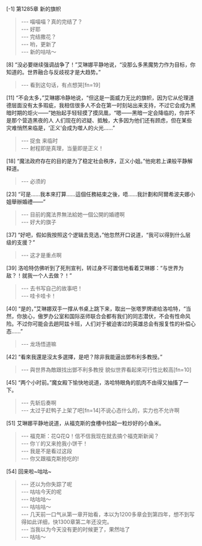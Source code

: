 
[-1] 第1285章 新的旗帜
>--- 喵喵喵？真的完结了？<br>
>--- 好耶<br>
>--- 完结撒花？<br>
>--- 哟，更新了<br>
>--- 新的咕咕～<br>

[8] “没必要继续强调战争了！”艾琳娜平静地说，“没那么多黑魔势力作为目标，你知道的。世界融合与反歧视才是大趋势。”
>--- 看到这句话，有点想哭[fn=19]<br>

[11] “不会太多，”艾琳娜冷静地说，“但这是一面威力无比的旗帜，因为它从伦理道德层面没有太多瑕疵，我相信很多人不会在第一时刻站出来支持，不过它会成为黑暗时期的炬火——”她抬起手轻轻摸了摸凤凰，“嗯——黑暗一定会降临的，你并不是那个营造黑夜的人 人们现在的迟疑、抵触，大多因为他们还有顾虑，但在某些灾难悄然来临是，‘正义’会成为噬人的火光……”
>--- 捉虫 来临时<br>
>--- 射程即是真理，当量即是正义！<br>

[18] “魔法政府存在的目的是为了稳定社会秩序，正义小姐。”他宛若上课般平静解释道。
>--- 必须的<br>

[23] “可是……我本來打算……這個任務結束之後，唔……我計劃和阿爾希波夫娜小姐舉辦婚禮——”
>--- 目前的魔法界無法給她一個公開的婚禮啊<br>
>--- 好大的旗子<br>

[37] “好吧，假如我按照这个逻辑去竞选，”他忽然开口说道，“我可以得到什么层级的支援？”
>--- 这才是重点啊<br>

[39] 洛哈特仿佛听到了死刑宣判，转过身不可置信地看着艾琳娜：“与世界为敌？！就我一个人去做？！”
>--- 去书写自己的故事吧！<br>
>--- 哇卡哇卡！<br>

[40] “是的，”艾琳娜双手一撑从书桌上跳下来，取出一张塔罗牌递给洛哈特，“当然，你放心，傲罗办公室和国际巫师联合会都有我们的同志潜伏，不会有性命风险。不过你可能会去趟阿兹卡班，人们对于被迫害过的英雄总会有报复性的补偿心态……”
>--- 龙场悟道嘛<br>

[42] “看來我還是沒太多選擇，是吧？除非我能逼出鄧布利多教授。”
>--- 與世界為敵跟找出鄧不利多教授
貌似世界看起來可行性比較高[fn=10]<br>

[45] “两个小时前。”魔女殿下愉快地说道，洛哈特眼角的肌肉不由得又抽搐了一下。
>--- 先斩后奏啊<br>
>--- 太过于赶鸭子上架了吧[fn=14]不说心态什么的，实力也不允许啊<br>

[51] 艾琳娜平静地说道，从福克斯的食槽中捡起一粒炒好的小鱼米。
>--- 福克斯：花Q花Q！信不信我现在就去搞个福克斯新闻？<br>
>--- 你丫的又来抢我小饼干！<br>
>--- 我是不是看过这段<br>
>--- 你又跟福克斯抢吃的!<br>

[54] 回来啦~咕咕~
>--- 还以为你失踪了呢<br>
>--- 咕咕今天的呢<br>
>--- 咕咕咕～<br>
>--- 咕咕咕～<br>
>--- 几天前一口气从第一章开始看，本以为1200多章会到第四年，想不到写得如此详细，快1300章第二年还没完。<br>
>--- 当我以为今天没有更的时候更了，果然咕了<br>
>--- 咕咕～<br>
